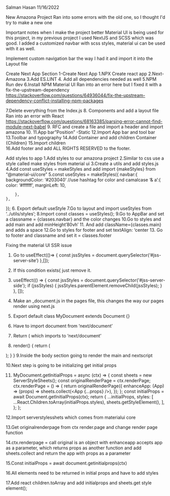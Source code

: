 Salman Hasan 
11/16/2022 
 
New Amazona Project 
Ran into some errors with the old one, so I thought I'd try to make a new one 
 
Important notes when I make the project better 
Material UI is being used for this project, in my previous project I used NextJS and SCSS which was good. I added a customized navbar with scss styles, material ui can be used with it as well. 
 
Implement custom navigation bar the way I had it and import it into the Layout file 
 
Create Next App 
Section 1-Create Next App 
1.NPX Create react app 
2.Next-Amazona 
3.Add ES.LINT 
4. Add all dependencies needed as well 
5.NPM Run dev 
6.Install NPM Material UI 
Ran into an error here but I fixed it with a fix-the-upstream-dependency 
https://stackoverflow.com/questions/64936044/fix-the-upstream-dependency-conflict-installing-npm-packages 
 
7.Delete everything from the Index.js 
8. Components and add a layout file  
Ran into an error with React 
https://stackoverflow.com/questions/68163385/parsing-error-cannot-find-module-next-babel 
9. RFC and create a file and import a header and import amazona 
10. <title>Next Amazona</title> 
11.App bar”Position” -Static 
12.Import App bar and tool bar 
13.Toolbar and typography 
14.Add Container and add children Container {Children} 
15.Import children  
16.Add footer and add ALL RIGHTS RESERVED to the footer.  
 
Add styles to app 
1.Add styles to our amazona project 
2.Similar to css use a style called make styles from material ui 
3.Create a utils and add styles.js 
4.Add const useStyles = makeStyles and add import {makeStyles} from “@material-ui/core” 
5.const useStyles = makeStyles({ 
	navbar:{ 
		backgroundColor: ‘#203040’ //use hashtag for color and camalcase 
		‘& a’:{ 
			color: ‘#ffffff’, 
		              marginLeft: 10, 
			   
		}, 
	}, 
}); 
6. Export default useStyle 
7.Go to layout and import useStyles from ‘../utils/styles’; 
8.Import const classes = useStyles(); 
9.Go to AppBar and set a classname = {classes.navbar} and the color changes 
10.Go to styles and add main and add minHeight’80vh’ 
11. And add className={classes.main} and adds a space 
12.Go to styles for footer and set textAlign: ‘center 
13. Go to footer and classname and set it = classes.footer 
 
Fixing the material UI SSR issue 
1. Go to useEffect(()=> { 
		const jssStyles = document.querySelector(‘#jss-server-site’) 
},[]); 
2. If this condition exists{ 
just remove it. 
3. useEffect(() => { 
const jssStyles = document.querySelector('#jss-server-side'); 
if (jssStyles) { 
jssStyles.parentElement.removeChild(jssStyles); 
} 
}, []); 
 
4. Make an _document.js in the pages file, this changes the way our pages render using next.js 
5. Export default class MyDocument extends Document {} 
6. Have to import document from ‘next/document’ 
7. Return ( <html> which imports to ‘next/document’ 
8. render() { 
return ( 
<Html lang="en"> 
<Head></Head> 
<body> 
<Main /> 
<NextScript /> 
</body> 
</Html> 
); 
} 
} 
9.Inside the body section going to render the main and nextscript 

10.Next step is going to be initializing get initial props 

11. MyDocument.getInitialProps = async (ctx) => { 
const sheets = new ServerStyleSheets(); 
const originalRenderPage = ctx.renderPage; 
ctx.renderPage = () => { 
return originalRenderPage({ 
enhanceApp: (App) => (props) => sheets.collect(<App {...props} />), 
}); 
}; 
const initialProps = await Document.getInitialProps(ctx); 
return { 
...initialProps, 
styles: [ 
...React.Children.toArray(initialProps.styles), 
sheets.getStyleElement(), 
], 
}; 
}; 




12.Import serverstylesshets which comes from materialui core 


13.Get originalrenderpage from ctx render.page and change render page function 


14.ctx.renderpage = call original is an object with enhanceapp accepts app as a parameter, which returns props as another function and add sheets.collect and return the app with props as a parameter 


15.Const initialProps = await document.getinitialprops(ctx) 


16.All elements need to be returned in initial props and have to add styles 


17.Add react children.toArray and add initialprops and sheets.get style element(); 
 
 
 
 
 
